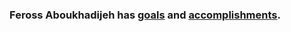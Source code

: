 ### Feross Aboukhadijeh has [goals](https://github.com/feross/Life/issues?state=open) and [accomplishments](https://github.com/feross/Life/issues?state=closed).
